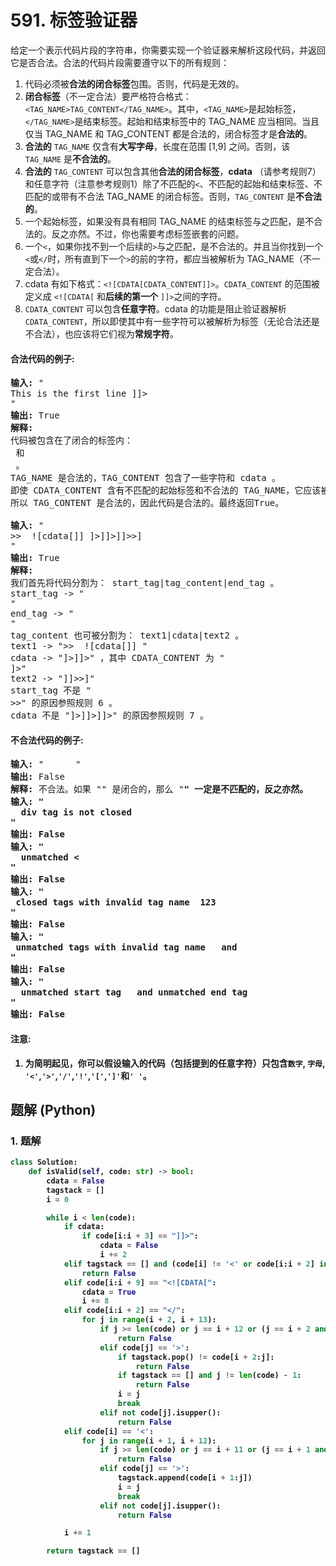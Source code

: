 # 591. 标签验证器
给定一个表示代码片段的字符串，你需要实现一个验证器来解析这段代码，并返回它是否合法。合法的代码片段需要遵守以下的所有规则：
1. 代码必须被**合法的闭合标签**包围。否则，代码是无效的。
2. **闭合标签**（不一定合法）要严格符合格式：`<TAG_NAME>TAG_CONTENT</TAG_NAME>`。其中，`<TAG_NAME>`是起始标签，`</TAG_NAME>`是结束标签。起始和结束标签中的 TAG_NAME 应当相同。当且仅当 TAG_NAME 和 TAG_CONTENT 都是合法的，闭合标签才是**合法的**。
3. **合法的** `TAG_NAME` 仅含有**大写字母**，长度在范围 [1,9] 之间。否则，该 `TAG_NAME` 是**不合法的**。
4. **合法的** `TAG_CONTENT` 可以包含其他**合法的闭合标签**，**cdata** （请参考规则7）和任意字符（注意参考规则1）除了不匹配的`<`、不匹配的起始和结束标签、不匹配的或带有不合法 TAG_NAME 的闭合标签。否则，`TAG_CONTENT` 是**不合法的**。
5. 一个起始标签，如果没有具有相同 TAG_NAME 的结束标签与之匹配，是不合法的。反之亦然。不过，你也需要考虑标签嵌套的问题。
6. 一个`<`，如果你找不到一个后续的`>`与之匹配，是不合法的。并且当你找到一个`<`或`</`时，所有直到下一个`>`的前的字符，都应当被解析为 TAG_NAME（不一定合法）。
7. cdata 有如下格式：`<![CDATA[CDATA_CONTENT]]>`。`CDATA_CONTENT` 的范围被定义成 `<![CDATA[` 和**后续的第一个** `]]>`之间的字符。
8. `CDATA_CONTENT` 可以包含**任意字符**。cdata 的功能是阻止验证器解析`CDATA_CONTENT`，所以即使其中有一些字符可以被解析为标签（无论合法还是不合法），也应该将它们视为**常规字符**。

#### 合法代码的例子:
<pre>
<strong>输入:</strong> "<DIV>This is the first line <![CDATA[<div>]]></DIV>"
<strong>输出:</strong> True
<strong>解释:</strong>
代码被包含在了闭合的标签内： <DIV> 和 </DIV> 。
TAG_NAME 是合法的，TAG_CONTENT 包含了一些字符和 cdata 。
即使 CDATA_CONTENT 含有不匹配的起始标签和不合法的 TAG_NAME，它应该被视为普通的文本，而不是标签。
所以 TAG_CONTENT 是合法的，因此代码是合法的。最终返回True。

<strong>输入:</strong> "<DIV>>>  ![cdata[]] <![CDATA[<div>]>]]>]]>>]</DIV>"
<strong>输出:</strong> True
<strong>解释:</strong>
我们首先将代码分割为： start_tag|tag_content|end_tag 。
start_tag -> "<DIV>"
end_tag -> "</DIV>"
tag_content 也可被分割为： text1|cdata|text2 。
text1 -> ">>  ![cdata[]] "
cdata -> "<![CDATA[<div>]>]]>" ，其中 CDATA_CONTENT 为 "<div>]>"
text2 -> "]]>>]"
start_tag 不是 "<DIV>>>" 的原因参照规则 6 。
cdata 不是 "<![CDATA[<div>]>]]>]]>" 的原因参照规则 7 。
</pre>

#### 不合法代码的例子:
<pre>
<strong>输入:</strong> "<A>  <B> </A>   </B>"
<strong>输出:</strong> False
<strong>解释:</strong> 不合法。如果 "<A>" 是闭合的，那么 "<B>" 一定是不匹配的，反之亦然。
<strong>输入:</strong> "<DIV>  div tag is not closed  <DIV>"
<strong>输出:</strong> False
<strong>输入:</strong> "<DIV>  unmatched <  </DIV>"
<strong>输出:</strong> False
<strong>输入:</strong> "<DIV> closed tags with invalid tag name  <b>123</b> </DIV>"
<strong>输出:</strong> False
<strong>输入:</strong> "<DIV> unmatched tags with invalid tag name  </1234567890> and <CDATA[[]]>  </DIV>"
<strong>输出:</strong> False
<strong>输入:</strong> "<DIV>  unmatched start tag <B>  and unmatched end tag </C>  </DIV>"
<strong>输出:</strong> False
</pre>

#### 注意:
1. 为简明起见，你可以假设输入的代码（包括提到的**任意字符**）只包含`数字`, `字母`, `'<'`,`'>'`,`'/'`,`'!'`,`'['`,`']'`和`' '`。

## 题解 (Python)

### 1. 题解
```Python
class Solution:
    def isValid(self, code: str) -> bool:
        cdata = False
        tagstack = []
        i = 0

        while i < len(code):
            if cdata:
                if code[i:i + 3] == "]]>":
                    cdata = False
                    i += 2
            elif tagstack == [] and (code[i] != '<' or code[i:i + 2] in "</<!"):
                return False
            elif code[i:i + 9] == "<![CDATA[":
                cdata = True
                i += 8
            elif code[i:i + 2] == "</":
                for j in range(i + 2, i + 13):
                    if j >= len(code) or j == i + 12 or (j == i + 2 and code[j] == '>'):
                        return False
                    elif code[j] == '>':
                        if tagstack.pop() != code[i + 2:j]:
                            return False
                        if tagstack == [] and j != len(code) - 1:
                            return False
                        i = j
                        break
                    elif not code[j].isupper():
                        return False
            elif code[i] == '<':
                for j in range(i + 1, i + 12):
                    if j >= len(code) or j == i + 11 or (j == i + 1 and code[j] == '>'):
                        return False
                    elif code[j] == '>':
                        tagstack.append(code[i + 1:j])
                        i = j
                        break
                    elif not code[j].isupper():
                        return False

            i += 1

        return tagstack == []
```
